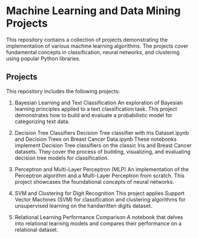 # Machine Learning and Data Mining Projects
This repository contains a collection of projects demonstrating the implementation of various machine learning algorithms. The projects cover fundamental concepts in classification, neural networks, and clustering using popular Python libraries.

## Projects
This repository includes the following projects:

1. Bayesian Learning and Text Classification
An exploration of Bayesian learning principles applied to a text classification task. This project demonstrates how to build and evaluate a probabilistic model for categorizing text data.

2. Decision Tree Classifiers
Decision Tree classifier with Iris Dataset.ipynb and Decision Trees on Breast Cancer Data.ipynb
These notebooks implement Decision Tree classifiers on the classic Iris and Breast Cancer datasets. They cover the process of building, visualizing, and evaluating decision tree models for classification.

3. Perceptron and Multi-Layer Perceptron (MLP)
An implementation of the Perceptron algorithm and a Multi-Layer Perceptron from scratch. This project showcases the foundational concepts of neural networks.

4. SVM and Clustering for Digit Recognition
This project applies Support Vector Machines (SVM) for classification and clustering algorithms for unsupervised learning on the handwritten digits dataset.

5. Relational Learning Performance Comparison
A notebook that delves into relational learning models and compares their performance on a relational dataset.
